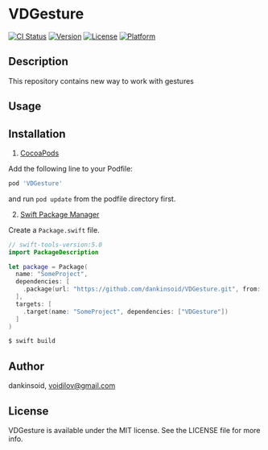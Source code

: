 # VDGesture

[![CI Status](https://img.shields.io/travis/dankinsoid/VDGesture.svg?style=flat)](https://travis-ci.org/dankinsoid/VD)
[![Version](https://img.shields.io/cocoapods/v/VDGesture.svg?style=flat)](https://cocoapods.org/pods/VD)
[![License](https://img.shields.io/cocoapods/l/VDGesture.svg?style=flat)](https://cocoapods.org/pods/VD)
[![Platform](https://img.shields.io/cocoapods/p/VDGesture.svg?style=flat)](https://cocoapods.org/pods/VD)

## Description
This repository contains new way to work with gestures

## Usage
## Installation
1.  [CocoaPods](https://cocoapods.org)

Add the following line to your Podfile:
```ruby
pod 'VDGesture'
```
and run `pod update` from the podfile directory first.

2. [Swift Package Manager](https://github.com/apple/swift-package-manager)

Create a `Package.swift` file.
```swift
// swift-tools-version:5.0
import PackageDescription

let package = Package(
  name: "SomeProject",
  dependencies: [
    .package(url: "https://github.com/dankinsoid/VDGesture.git", from: "0.1.0")
  ],
  targets: [
    .target(name: "SomeProject", dependencies: ["VDGesture"])
  ]
)
```
```ruby
$ swift build
```

## Author

dankinsoid, voidilov@gmail.com

## License

VDGesture is available under the MIT license. See the LICENSE file for more info.
